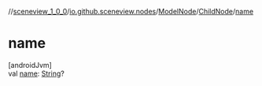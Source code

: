 //[sceneview_1_0_0](../../../../index.md)/[io.github.sceneview.nodes](../../index.md)/[ModelNode](../index.md)/[ChildNode](index.md)/[name](name.md)

# name

[androidJvm]\
val [name](name.md): [String](https://kotlinlang.org/api/latest/jvm/stdlib/kotlin/-string/index.html)?
